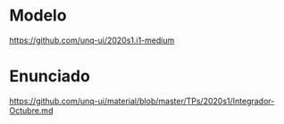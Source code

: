 # Modelo

https://github.com/unq-ui/2020s1.i1-medium

# Enunciado

https://github.com/unq-ui/material/blob/master/TPs/2020s1/Integrador-Octubre.md

